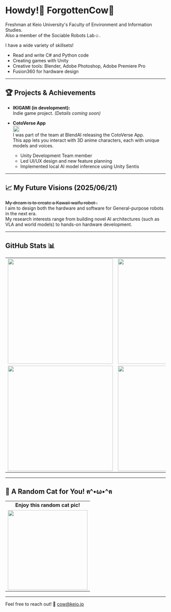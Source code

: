# Howdy!👋  ForgottenCow🐄

Freshman at Keio University's Faculty of Environment and Information Studies.  
Also a member of the Sociable Robots Lab☺️.

I have a wide variety of skillsets!
 - Read and write C# and Python code
 - Creating games with Unity
 - Creative tools: Blender, Adobe Photoshop, Adobe Premiere Pro
 - Fusion360 for hardware design

---

## 🏆 Projects & Achievements

- **IKIGAMI (in development):**  
  Indie game project. *(Details coming soon)*

- **CotoVerse App**  
  <a href="https://apps.apple.com/jp/app/cotoverse/id6740241627" target="_blank">
    <img src="https://img.shields.io/badge/App%20Store-%23007aff.svg?style=flat&logo=apple&logoColor=white" alt="App Store" height="20"/>
  </a>  
  I was part of the team at BlendAI releasing the CotoVerse App.  
  This app lets you interact with 3D anime characters, each with unique models and voices.  
  - Unity Development Team member  
  - Led UI/UX design and new feature planning  
  - Implemented local AI model inference using Unity Sentis




---
## 📈 My Future Visions (2025/06/21)

~~My dream is to create a Kawaii waifu robot .~~  
I aim to design both the hardware and software for General-purpose robots in the next era.  
My research interests range from building novel AI architectures (such as VLA and world models) to hands-on hardware development.

---

## GitHub Stats 📊

<table align="center">
  <tr>
    <!-- ① 総合 Stats -->
    <td>
      <img
        src="https://github-readme-stats.vercel.app/api?username=forgottencow77&theme=tokyonight&hide_border=true&include_all_commits=true&count_private=true"
        width="330"
      />
    </td>
    <!-- ② Top Langs -->
    <td>
      <img
        src="https://github-readme-stats.vercel.app/api/top-langs/?username=forgottencow77&layout=compact&theme=tokyonight&hide_border=true"
        width="330"
      />
    </td>
  </tr>
  <tr>
    <!-- ③ Streak -->
    <td>
      <img
        src="https://streak-stats.demolab.com/?user=forgottencow77&theme=tokyonight&hide_border=true"
        width="330"
      />
    </td>
    <!-- ④ Trophy（3種だけ） -->
    <td>
      <img
        src="https://github-profile-trophy.vercel.app/?username=forgottencow77&theme=tokyonight&no-frame=true&row=1&column=3&title=Stars,Followers,Commits&margin-w=15&margin-h=15"
        width="330"
      />
    </td>
  </tr>
</table>



---

## 🐾 A Random Cat for You! ฅ^•ω•^ฅ

<table align="center">
  <tr>
    <td align="center"><b>Enjoy this random cat pic!</b></td>
  </tr>
  <tr>
    <td align="center">
      <img src="https://cataas.com/cat" width="250"/>
    </td>
  </tr>
</table>

---

Feel free to reach out!
📧 [cow@keio.jp](mailto:cow@keio.jp)
